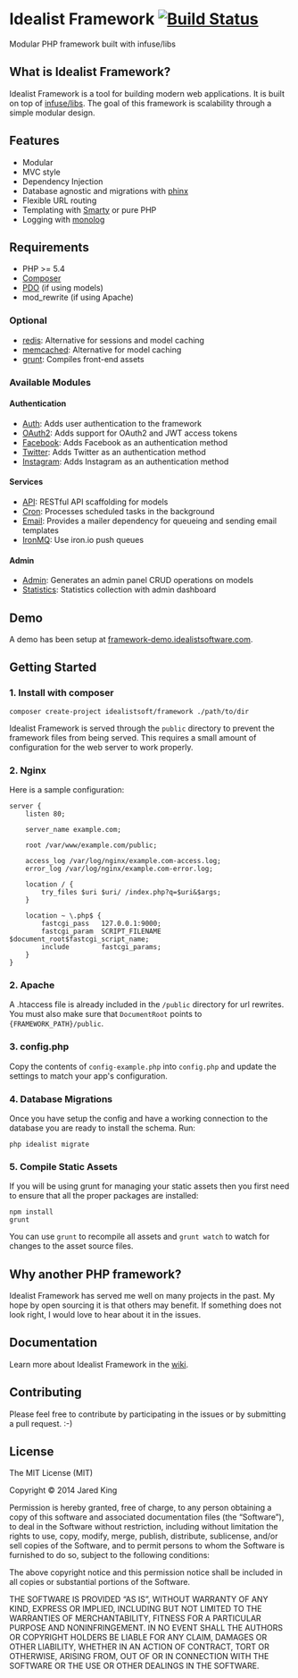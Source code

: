 Idealist Framework [![Build Status](https://travis-ci.org/idealistsoft/framework.png?branch=master)](https://travis-ci.org/idealistsoft/framework)
=====

Modular PHP framework built with infuse/libs

## What is Idealist Framework?

Idealist Framework is a tool for building modern web applications. It is built on top of [infuse/libs](https://github.com/jaredtking/infuse-libs). The goal of this framework is scalability through a simple modular design.

## Features

- Modular
- MVC style
- Dependency Injection
- Database agnostic and migrations with [phinx](http://phinx.org)
- Flexible URL routing
- Templating with [Smarty](http://smarty.net) or pure PHP
- Logging with [monolog](https://github.com/Seldaek/monolog)

## Requirements

- PHP >= 5.4
- [Composer](http://getcomposer.org)
- [PDO](http://php.net/manual/en/book.pdo.php) (if using models)
- mod_rewrite (if using Apache)

### Optional

- [redis](http://redis.io/): Alternative for sessions and model caching
- [memcached](http://www.memcached.org/): Alternative for model caching
- [grunt](http://gruntjs.com/): Compiles front-end assets

### Available Modules

#### Authentication

- [Auth](https://github.com/idealistsoft/framework-auth): Adds user authentication to the framework
- [OAuth2](https://github.com/idealistsoft/framework-oauth2): Adds support for OAuth2 and JWT access tokens
- [Facebook](https://github.com/idealistsoft/framework-facebook): Adds Facebook as an authentication method
- [Twitter](https://github.com/idealistsoft/framework-twitter): Adds Twitter as an authentication method
- [Instagram](https://github.com/idealistsoft/framework-instagram): Adds Instagram as an authentication method

#### Services

- [API](https://github.com/idealistsoft/framework-api): RESTful API scaffolding for models
- [Cron](https://github.com/idealistsoft/framework-cron): Processes scheduled tasks in the background
- [Email](https://github.com/idealistsoft/framework-email): Provides a mailer dependency for queueing and sending email templates
- [IronMQ](https://github.com/idealistsoft/framework-iron-mq): Use iron.io push queues

#### Admin

- [Admin](https://github.com/idealistsoft/framework-admin): Generates an admin panel CRUD operations on models
- [Statistics](https://github.com/idealistsoft/framework-statistics): Statistics collection with admin dashboard


## Demo

A demo has been setup at [framework-demo.idealistsoftware.com](http://framework-demo.idealistsoftware.com).

## Getting Started

### 1. Install with composer

```
composer create-project idealistsoft/framework ./path/to/dir
```

Idealist Framework is served through the `public` directory to prevent the framework files from being served. This requires a small amount of configuration for the web server to work properly.

### 2. Nginx

Here is a sample configuration:

```nginx
server {
	listen 80;

 	server_name example.com;

	root /var/www/example.com/public;

	access_log /var/log/nginx/example.com-access.log;
	error_log /var/log/nginx/example.com-error.log;
	
	location / {
		try_files $uri $uri/ /index.php?q=$uri&$args;
	}

	location ~ \.php$ {
		fastcgi_pass   127.0.0.1:9000;
		fastcgi_param  SCRIPT_FILENAME  $document_root$fastcgi_script_name;
		include        fastcgi_params;
	}
}
```

### 2. Apache

A .htaccess file is already included in the `/public` directory for url rewrites. You must also make sure that `DocumentRoot` points to `{FRAMEWORK_PATH}/public`.

### 3. config.php

Copy the contents of `config-example.php` into `config.php` and update the settings to match your app's configuration.

### 4. Database Migrations

Once you have setup the config and have a working connection to the database you are ready to install the schema. Run:

```
php idealist migrate
```

### 5. Compile Static Assets

If you will be using grunt for managing your static assets then you first need to ensure that all the proper packages are installed:

```
npm install
grunt
```

You can use `grunt` to recompile all assets and `grunt watch` to watch for changes to the asset source files.

## Why another PHP framework?

Idealist Framework has served me well on many projects in the past. My hope by open sourcing it is that others may benefit. If something does not look right, I would love to hear about it in the issues.

## Documentation

Learn more about Idealist Framework in the [wiki](https://github.com/idealistsoft/framework/wiki).

## Contributing

Please feel free to contribute by participating in the issues or by submitting a pull request. :-)

## License

The MIT License (MIT)

Copyright © 2014 Jared King

Permission is hereby granted, free of charge, to any person obtaining a copy of this software and associated documentation files (the “Software”), to deal in the Software without restriction, including without limitation the rights to use, copy, modify, merge, publish, distribute, sublicense, and/or sell copies of the Software, and to permit persons to whom the Software is furnished to do so, subject to the following conditions:

The above copyright notice and this permission notice shall be included in all copies or substantial portions of the Software.

THE SOFTWARE IS PROVIDED “AS IS”, WITHOUT WARRANTY OF ANY KIND, EXPRESS OR IMPLIED, INCLUDING BUT NOT LIMITED TO THE WARRANTIES OF MERCHANTABILITY, FITNESS FOR A PARTICULAR PURPOSE AND NONINFRINGEMENT. IN NO EVENT SHALL THE AUTHORS OR COPYRIGHT HOLDERS BE LIABLE FOR ANY CLAIM, DAMAGES OR OTHER LIABILITY, WHETHER IN AN ACTION OF CONTRACT, TORT OR OTHERWISE, ARISING FROM, OUT OF OR IN CONNECTION WITH THE SOFTWARE OR THE USE OR OTHER DEALINGS IN THE SOFTWARE.